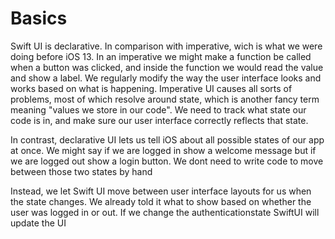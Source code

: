 <h1> Basics </h1>
<p>Swift UI is declarative. In comparison with imperative, wich is what we were doing before iOS 13. In an imperative 
we might make a function be called when a button was clicked, and inside the function we would read the value 
and show a label. We regularly modify the way the user interface looks and works based on what is happening. Imperative UI 
causes all sorts of problems, most of which resolve around state, which is another fancy term meaning 
"values we store in our code". We need to track what state our code is in, and make sure our user interface correctly
reflects that state.</p>

<p> In contrast, declarative UI lets us tell iOS about all possible states of our app at once. We might say if we are logged
in show a welcome message but if we are logged out show a login button. We dont need to write code to move between those two
states by hand <p/>

<p> Instead, we let Swift UI move between user interface layouts  for us when the state changes. We already told it what
to show based on whether the user was logged in or out. If we change the authenticationstate SwiftUI will update the UI<p/>
 
